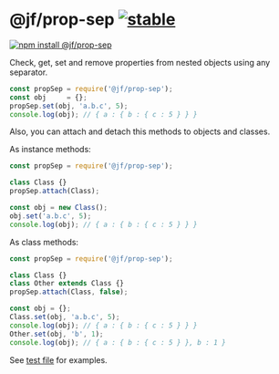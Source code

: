 # @jf/prop-sep [![stable](http://badges.github.io/stability-badges/dist/stable.svg)](http://github.com/badges/stability-badges)

[![npm install @jf/prop-sep](https://nodei.co/npm/@jf/prop-sep.png?compact=true)](https://npmjs.org/package/@jf/prop-sep/)

Check, get, set and remove properties from nested objects using any separator.

```javascript
const propSep = require('@jf/prop-sep');
const obj     = {};
propSep.set(obj, 'a.b.c', 5);
console.log(obj); // { a : { b : { c : 5 } } }
```

Also, you can attach and detach this methods to objects and classes.

As instance methods:

```javascript
const propSep = require('@jf/prop-sep');

class Class {}
propSep.attach(Class);

const obj = new Class();
obj.set('a.b.c', 5);
console.log(obj); // { a : { b : { c : 5 } } }
```

As class methods:

```javascript
const propSep = require('@jf/prop-sep');

class Class {}
class Other extends Class {}
propSep.attach(Class, false);

const obj = {};
Class.set(obj, 'a.b.c', 5);
console.log(obj); // { a : { b : { c : 5 } } }
Other.set(obj, 'b', 1);
console.log(obj); // { a : { b : { c : 5 } }, b : 1 }
```

See [test file](./test.js) for examples.
